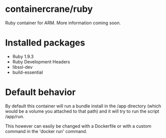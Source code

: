 containercrane/ruby
====================
Ruby container for ARM.
More information coming soon.

# Installed packages
* Ruby 1.9.3
* Ruby Development Headers
* libssl-dev
* build-essential

# Default behavior
By default this container will run a bundle install in the /app directory (which would be a volume you attached to that path) and it will try to run the script /app/run.

This however can easily be changed with a Dockerfile or with a custom command in the 'docker run' command.
